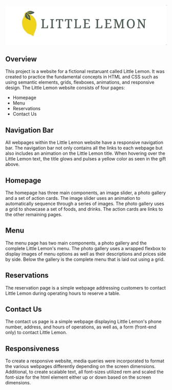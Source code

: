 <p align="center">
    <img src="images/animation.gif">
</p>

<h2>Overview</h2>
<p>
This project is a website for a fictional restaruant called Little Lemon. It was created to practice the fundamental concepts in HTML and CSS such as using semantic elements, grids, flexboxes, animations, and responsive design. The Little Lemon website consists of four pages:
<ul>
    <li>Homepage</li>
    <li>Menu</li>
    <li>Reservations</li>
    <li>Contact Us</li>
</ul>
</p>

<h2>Navigation Bar</h2>
<p>
All webpages within the Little Lemon website have a responsive navigation bar. The navigation bar not only contains all the links to each webpage but also includes an animation on the Little Lemon title. When hovering over the Little Lemon text, the title glows and pulses a yellow color as seen in the gift above.
</p>

<h2>Homepage</h2>
<p>
The homepage has three main components, an image slider, a photo gallery and a set of action cards. The image slider uses an animation to automatically sequence through a series of images. The photo gallery uses a grid to showcase a set of foods, and drinks. The action cards are links to the other remaining pages.
</p>

<h2>Menu</h2>
<p>
The menu page has two main components, a photo gallery and the complete Little Lemon's menu. The photo gallery uses a wrapped flexbox to display images of menu options as well as their descriptions and prices side by side. Below the gallery is the complete menu that is laid out using a grid.
</p>

<h2>Reservations</h2>
<p>
The reservation page is a simple webpage addressing customers to contact Little Lemon during operating hours to reserve a table.
</p>

<h2>Contact Us</h2>
<p>
The contact us page is a simple webpage displaying Little Lemon's phone number, address, and hours of operations, as well as, a form (front-end only) to contact Little Lemon. 
</p>

<h2>Responsiveness</h2>
<p>
To create a responsive website, media queries were incorporated to format the various webpages differently depending on the screen dimensions. Additional, to create scalable text, all font-sizes utilized rem and scaled the font-size for the html element either up or down based on the screen dimensions.
</p>
